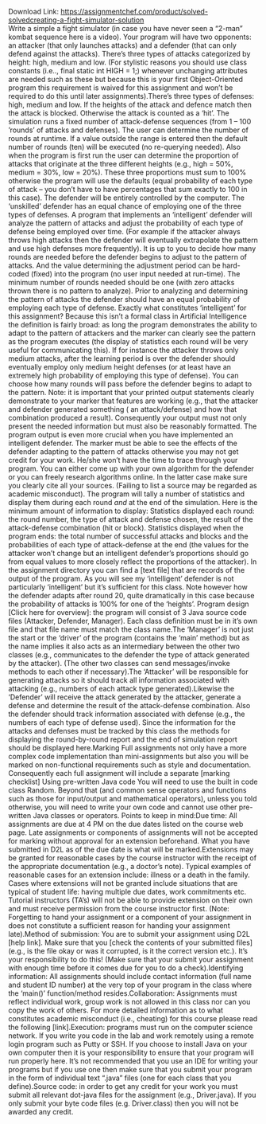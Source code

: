 Download Link: https://assignmentchef.com/product/solved-solvedcreating-a-fight-simulator-solution
<br>
Write a simple a fight simulator (in case you have never seen a “2-man” kombat sequence here is a video). Your program will have two opponents: an attacker (that only launches attacks) and a defender (that can only defend against the attacks). There’s three types of attacks categorized by height: high, medium and low. (For stylistic reasons you should use class constants (i.e.., final static int HIGH = 1;) whenever unchanging attributes are needed such as these but because this is your first Object-Oriented program this requirement is waived for this assignment and won’t be required to do this until later assignments).There’s three types of defenses: high, medium and low. If the heights of the attack and defence match then the attack is blocked. Otherwise the attack is counted as a ‘hit’. The simulation runs a fixed number of attack-defense sequences (from 1 – 100 ’rounds’ of attacks and defenses). The user can determine the number of rounds at runtime. If a value outside the range is entered then the default number of rounds (ten) will be executed (no re-querying needed). Also when the program is first run the user can determine the proportion of attacks that originate at the three different heights (e.g., high = 50%, medium = 30%, low = 20%). These three proportions must sum to 100% otherwise the program will use the defaults (equal probability of each type of attack – you don’t have to have percentages that sum exactly to 100 in this case). The defender will be entirely controlled by the computer. The ‘unskilled’ defender has an equal chance of employing one of the three types of defenses. A program that implements an ‘intelligent’ defender will analyze the pattern of attacks and adjust the probability of each type of defense being employed over time. (For example if the attacker always throws high attacks then the defender will eventually extrapolate the pattern and use high defenses more frequently). It is up to you to decide how many rounds are needed before the defender begins to adjust to the pattern of attacks. And the value determining the adjustment period can be hard-coded (fixed) into the program (no user input needed at run-time). The minimum number of rounds needed should be one (with zero attacks thrown there is no pattern to analyze). Prior to analyzing and determining the pattern of attacks the defender should have an equal probability of employing each type of defense. Exactly what constitutes ‘intelligent’ for this assignment? Because this isn’t a formal class in Artificial Intelligence the definition is fairly broad: as long the program demonstrates the ability to adapt to the pattern of attackers and the marker can clearly see the pattern as the program executes (the display of statistics each round will be very useful for communicating this). If for instance the attacker throws only medium attacks, after the learning period is over the defender should eventually employ only medium height defenses (or at least have an extremely high probability of employing this type of defense). You can choose how many rounds will pass before the defender begins to adapt to the pattern. Note: it is important that your printed output statements clearly demonstrate to your marker that features are working (e.g., that the attacker and defender generated something ( an attack/defense) and how that combination produced a result). Consequently your output must not only present the needed information but must also be reasonably formatted. The program output is even more crucial when you have implemented an intelligent defender. The marker must be able to see the effects of the defender adapting to the pattern of attacks otherwise you may not get credit for your work. He/she won’t have the time to trace through your program. You can either come up with your own algorithm for the defender or you can freely research algorithms online. In the latter case make sure you clearly cite all your sources. (Failing to list a source may be regarded as academic misconduct). The program will tally a number of statistics and display them during each round *and* at the end of the simulation. Here is the minimum amount of information to display: Statistics displayed each round: the round number, the type of attack and defense chosen, the result of the attack-defense combination (hit or block). Statistics displayed when the program ends: the total number of successful attacks and blocks and the probabilities of each type of attack-defense at the end (the values for the attacker won’t change but an intelligent defender’s proportions should go from equal values to more closely reflect the proportions of the attacker). In the assignment directory you can find a [text file] that are records of the output of the program. As you will see my ‘intelligent’ defender is not particularly ‘intelligent’ but it’s sufficient for this class. Note however how the defender adapts after round 20, quite dramatically in this case because the probability of attacks is 100% for one of the ‘heights’. Program design [Click here for overview]: the program will consist of 3 Java source code files (Attacker, Defender, Manager). Each class definition must be in it’s own file and that file name must match the class name.The ‘Manager’ is not just the start or the ‘driver’ of the program (contains the ‘main’ method) but as the name implies it also acts as an intermediary between the other two classes (e.g., communicates to the defender the type of attack generated by the attacker). (The other two classes can send messages/invoke methods to each other if necessary).The ‘Attacker’ will be responsible for generating attacks so it should track all information associated with attacking (e.g., numbers of each attack type generated).Likewise the ‘Defender’ will receive the attack generated by the attacker, generate a defense and determine the result of the attack-defense combination. Also the defender should track information associated with defense (e.g., the numbers of each type of defense used). Since the information for the attacks and defenses must be tracked by this class the methods for displaying the round-by-round report and the end of simulation report should be displayed here.Marking Full assignments not only have a more complex code implementation than mini-assignments but also you will be marked on non-functional requirements such as style and documentation. Consequently each full assignment will include a separate [marking checklist] Using pre-written Java code You will need to use the built in code class Random. Beyond that (and common sense operators and functions such as those for input/output and mathematical operators), unless you told otherwise, you will need to write your own code and cannot use other pre-written Java classes or operators. Points to keep in mind:Due time: All assignments are due at 4 PM on the due dates listed on the course web page. Late assignments or components of assignments will not be accepted for marking without approval for an extension beforehand. What you have submitted in D2L as of the due date is what will be marked.Extensions may be granted for reasonable cases by the course instructor with the receipt of the appropriate documentation (e.g., a doctor’s note). Typical examples of reasonable cases for an extension include: illness or a death in the family. Cases where extensions will not be granted include situations that are typical of student life: having multiple due dates, work commitments etc. Tutorial instructors (TA’s) will not be able to provide extension on their own and must receive permission from the course instructor first. (Note: Forgetting to hand your assignment or a component of your assignment in does not constitute a sufficient reason for handing your assignment late).Method of submission: You are to submit your assignment using D2L [help link]. Make sure that you [check the contents of your submitted files] (e.g., is the file okay or was it corrupted, is it the correct version etc.). It’s your responsibility to do this! (Make sure that your submit your assignment with enough time before it comes due for you to do a check).Identifying information: All assignments should include contact information (full name and student ID number) at the very top of your program in the class where the ‘main()’ function/method resides.Collaboration: Assignments must reflect individual work, group work is not allowed in this class nor can you copy the work of others. For more detailed information as to what constitutes academic misconduct (i.e., cheating) for this course please read the following [link].Execution: programs must run on the computer science network. If you write you code in the lab and work remotely using a remote login program such as Putty or SSH. If you choose to install Java on your own computer then it is your responsibility to ensure that your program will run properly here. It’s not recommended that you use an IDE for writing your programs but if you use one then make sure that you submit your program in the form of individual text “.java” files (one for each class that you define).Source code: in order to get any credit for your work you must submit all relevant dot-java files for the assignment (e.g., Driver.java). If you only submit your byte code files (e.g. Driver.class) then you will not be awarded any credit.